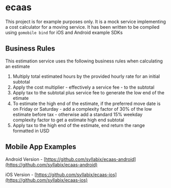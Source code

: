 # ecaas
This project is for example purposes only. 
It is a mock service implementing a cost calculator for a moving service. 
It has been written to be compiled using `gomobile bind` for iOS and Android example SDKs

## Business Rules
This estimation service uses the following business rules when calculating an estimate

1. Multiply total estimated hours by the provided hourly rate for an initial subtotal
2. Apply the cost multiplier - effectively a service fee - to the subtotal
3. Apply tax to the subtotal plus service fee to generate the low end of the etimate
4. To estimate the high end of the estimate, if the preferred move date is on Friday or Saturday - add a complexity factor of 30% of the low estimate before tax - otherwise add a standard 15% weekday complexity factor to get a estimate high end subtotal
5. Apply tax to the high end of the estimate, end return the range formatted in USD

## Mobile App Examples

Android Version - [https://github.com/syllabix/ecaas-android](https://github.com/syllabix/ecaas-android)


iOS Version - [https://github.com/syllabix/ecaas-ios](https://github.com/syllabix/ecaas-ios)

